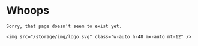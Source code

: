 <div class="flex flex-col items-start">
    <h1 class="mb-5">Whoops</h1>

    Sorry, that page doesn't seem to exist yet.

    <img src="/storage/img/logo.svg" class="w-auto h-48 mx-auto mt-12" />

</div>
